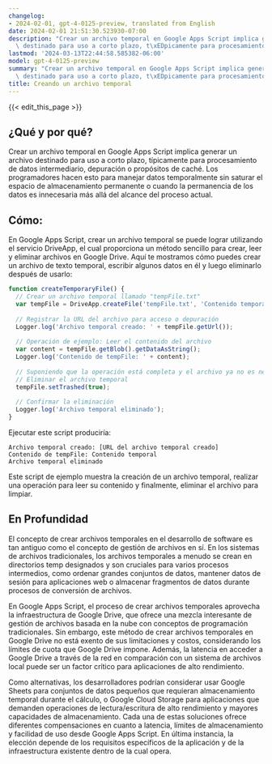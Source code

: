 ```yaml
---
changelog:
- 2024-02-01, gpt-4-0125-preview, translated from English
date: 2024-02-01 21:51:30.523930-07:00
description: "Crear un archivo temporal en Google Apps Script implica generar un archivo\
  \ destinado para uso a corto plazo, t\xEDpicamente para procesamiento de datos\u2026"
lastmod: '2024-03-13T22:44:58.585382-06:00'
model: gpt-4-0125-preview
summary: "Crear un archivo temporal en Google Apps Script implica generar un archivo\
  \ destinado para uso a corto plazo, t\xEDpicamente para procesamiento de datos\u2026"
title: Creando un archivo temporal
---
```


{{< edit_this_page >}}

## ¿Qué y por qué?

Crear un archivo temporal en Google Apps Script implica generar un archivo destinado para uso a corto plazo, típicamente para procesamiento de datos intermediario, depuración o propósitos de caché. Los programadores hacen esto para manejar datos temporalmente sin saturar el espacio de almacenamiento permanente o cuando la permanencia de los datos es innecesaria más allá del alcance del proceso actual.

## Cómo:

En Google Apps Script, crear un archivo temporal se puede lograr utilizando el servicio DriveApp, el cual proporciona un método sencillo para crear, leer y eliminar archivos en Google Drive. Aquí te mostramos cómo puedes crear un archivo de texto temporal, escribir algunos datos en él y luego eliminarlo después de usarlo:

```javascript
function createTemporaryFile() {
  // Crear un archivo temporal llamado "tempFile.txt"
  var tempFile = DriveApp.createFile('tempFile.txt', 'Contenido temporal', MimeType.PLAIN_TEXT);
  
  // Registrar la URL del archivo para acceso o depuración
  Logger.log('Archivo temporal creado: ' + tempFile.getUrl());
  
  // Operación de ejemplo: Leer el contenido del archivo
  var content = tempFile.getBlob().getDataAsString();
  Logger.log('Contenido de tempFile: ' + content);
  
  // Suponiendo que la operación está completa y el archivo ya no es necesario
  // Eliminar el archivo temporal
  tempFile.setTrashed(true);
  
  // Confirmar la eliminación
  Logger.log('Archivo temporal eliminado');
}
```

Ejecutar este script produciría:

```
Archivo temporal creado: [URL del archivo temporal creado]
Contenido de tempFile: Contenido temporal
Archivo temporal eliminado
```

Este script de ejemplo muestra la creación de un archivo temporal, realizar una operación para leer su contenido y finalmente, eliminar el archivo para limpiar.

## En Profundidad

El concepto de crear archivos temporales en el desarrollo de software es tan antiguo como el concepto de gestión de archivos en sí. En los sistemas de archivos tradicionales, los archivos temporales a menudo se crean en directorios temp designados y son cruciales para varios procesos intermedios, como ordenar grandes conjuntos de datos, mantener datos de sesión para aplicaciones web o almacenar fragmentos de datos durante procesos de conversión de archivos.

En Google Apps Script, el proceso de crear archivos temporales aprovecha la infraestructura de Google Drive, que ofrece una mezcla interesante de gestión de archivos basada en la nube con conceptos de programación tradicionales. Sin embargo, este método de crear archivos temporales en Google Drive no está exento de sus limitaciones y costos, considerando los límites de cuota que Google Drive impone. Además, la latencia en acceder a Google Drive a través de la red en comparación con un sistema de archivos local puede ser un factor crítico para aplicaciones de alto rendimiento.

Como alternativas, los desarrolladores podrían considerar usar Google Sheets para conjuntos de datos pequeños que requieran almacenamiento temporal durante el cálculo, o Google Cloud Storage para aplicaciones que demanden operaciones de lectura/escritura de alto rendimiento y mayores capacidades de almacenamiento. Cada una de estas soluciones ofrece diferentes compensaciones en cuanto a latencia, límites de almacenamiento y facilidad de uso desde Google Apps Script. En última instancia, la elección depende de los requisitos específicos de la aplicación y de la infraestructura existente dentro de la cual opera.
